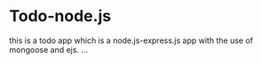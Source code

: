 # Todo-node.js
this is a todo app which is a node.js-express.js app with the use of mongoose and ejs.
...
